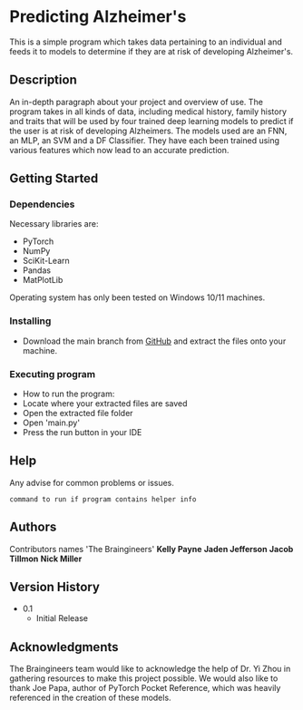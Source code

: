 # Predicting Alzheimer's

This is a simple program which takes data pertaining to an individual and feeds it to models to determine if they are at risk of developing Alzheimer's.

## Description

An in-depth paragraph about your project and overview of use.
The program takes in all kinds of data, including medical history, family history and traits that will be used by four trained deep learning models to predict if the user is at risk of developing Alzheimers. The models used are an FNN, an MLP, an SVM and a DF Classifier. They have each been trained using various features which now lead to an accurate prediction.

## Getting Started

### Dependencies
Necessary libraries are:
* PyTorch
* NumPy
* SciKit-Learn
* Pandas
* MatPlotLib

Operating system has only been tested on Windows 10/11 machines.

### Installing

* Download the main branch from [GitHub](https://github.com/n1999ck/Alzheimers) and extract the files onto your machine. 

### Executing program

* How to run the program:
* Locate where your extracted files are saved
* Open the extracted file folder
* Open 'main.py'
* Press the run button in your IDE

## Help

Any advise for common problems or issues.
```
command to run if program contains helper info
```

## Authors

Contributors names
'The Braingineers'
**Kelly Payne**
**Jaden Jefferson**
**Jacob Tillmon**
**Nick Miller**

## Version History
* 0.1
    * Initial Release

## Acknowledgments
The Braingineers team would like to acknowledge the help of Dr. Yi Zhou in gathering resources to make this project possible.
We would also like to thank Joe Papa, author of PyTorch Pocket Reference, which was heavily referenced in the creation of these models.
